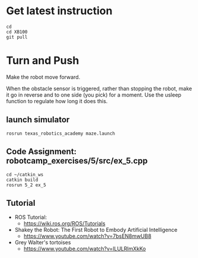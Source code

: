 # Get latest instruction 
```
cd
cd XB100
git pull
```

# Turn and Push
Make the robot move forward.

When the obstacle sensor is triggered, rather than stopping the robot, 
make it go in reverse and to one side (you pick) for a moment. 
Use the usleep function to regulate how long it does this.


## launch simulator 
```
rosrun texas_robotics_academy maze.launch
```

## Code Assignment: robotcamp_exercises/5/src/ex_5.cpp
```
cd ~/catkin_ws
catkin build
rosrun 5_2 ex_5
```

## Tutorial 
* ROS Tutorial:
  * https://wiki.ros.org/ROS/Tutorials
* Shakey the Robot: The First Robot to Embody Artificial Intelligence
  * https://www.youtube.com/watch?v=7bsEN8mwUB8
* Grey Walter's tortoises
  * https://www.youtube.com/watch?v=lLULRlmXkKo
